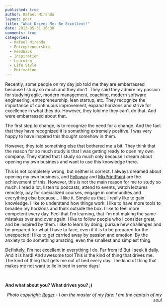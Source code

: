 ```yaml
---
published: true
author: Rafael Miranda
layout: post
title: "What Drives Me: Be Excellent!"
date: 2013-05-31 16:30
comments: true
categories:
  - Rafael Miranda
  - Entrepreneurship
  - Feedback
  - Inspiration
  - Learning
  - Life Style
  - Motivation
---
```


Recently, some people on my day job told me they are embarrassed because I study so much and they don't. They said they admire my passion for studying agile, modern management, coaching, modern software engineering, entrepreneurship, lean startup, etc. They recognize the importance of continuous improvement, expand horizons and strive for excellence in what they do. However, they told me they can't do that. And were embarrassed about that.

<!--more-->

The first step to change, is to recognize the need for a change. And the fact that they have recognized it is something extremely positive. I was very happy to have inspired this thought somehow in them.

However, they told something else that bothered me a bit. They think that the reason for so much study is that I was getting ready to open my own company. They stated that I study so much only because I dream about opening my own business and want to use this knowledge there.

This is not completely wrong, but neither is correct. I always dreamed about opening my own business, and <a title="We are Alive!" href="http://felloway.com/2013/04/we-are-alive/" target="_blank">Felloway</a> and <a href="http://mixprintpaint.felloway.com" target="_blank">MixPrintPaint</a> are the achievement of this. However, this is not the main reason for me to study so much. I read a lot, listen to podcasts, attend to events, watch lectures remotely, pay for specialized courses, engage in communities and everything else because... I like it. Simple as that. I really like to gain knowledge. I like to understand how things work. I like to have more tools to broaden my horizons and think outside the box. I like to feel more competent every day. Feel that I'm learning, that I'm not making the same mistakes over and over again. I like to follow people who I consider great, and be inspired by them. I like to learn by doing, pursue new challenges and be prepared for what I have to face, even if it is to be prepared for the unexpected! I like to get carried away by passion and emotion. By the anxiety to do something amazing, even the smallest and simplest thing.

Definitely, I'm not excellent in everything I do. Far from it! But I seek it daily. And it is hard! And awesome too! This is the kind of thing that drives me. The kind of thing that gets me out of bed every day. The kind of thing that makes me not want to lie in bed in some days!

&nbsp;

<strong>And what about you? What drives you? ;)</strong>
<p style="text-align: right;"><em>Photo copyright: <a href="http://www.flickr.com/photos/36821100@N04/4508732411/" target="_blank">Roger</a> - I am the master of my fate: I am the captain of my soul</em></p>
